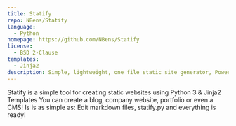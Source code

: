 ```yaml
---
title: Statify
repo: NBens/Statify
language:
  - Python
homepage: https://github.com/NBens/Statify
license:
  - BSD 2-Clause
templates:
  - Jinja2
description: Simple, lightweight, one file static site generator, Powered by Python 3 & Jninja2.
---
```


Statify is a simple tool for creating static websites using Python 3 & Jinja2 Templates
You can create a blog, company website, portfolio or even a CMS!
Is is as simple as:
Edit markdown files, statify.py and everything is ready!
